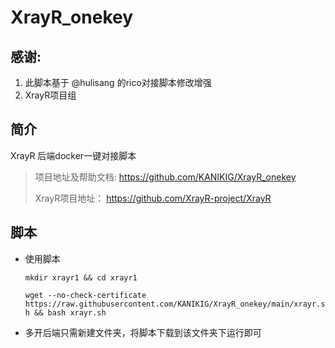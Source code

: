 # XrayR_onekey

## 感谢: 

1. 此脚本基于 @hulisang 的rico对接脚本修改增强
2. XrayR项目组

## 简介

XrayR 后端docker一键对接脚本

> 项目地址及帮助文档:  https://github.com/KANIKIG/XrayR_onekey
>
> XrayR项目地址： https://github.com/XrayR-project/XrayR

## 脚本

* 使用脚本  

  `mkdir xrayr1 && cd xrayr1`

  `wget --no-check-certificate https://raw.githubusercontent.com/KANIKIG/XrayR_onekey/main/xrayr.sh && bash xrayr.sh`  

* 多开后端只需新建文件夹，将脚本下载到该文件夹下运行即可


